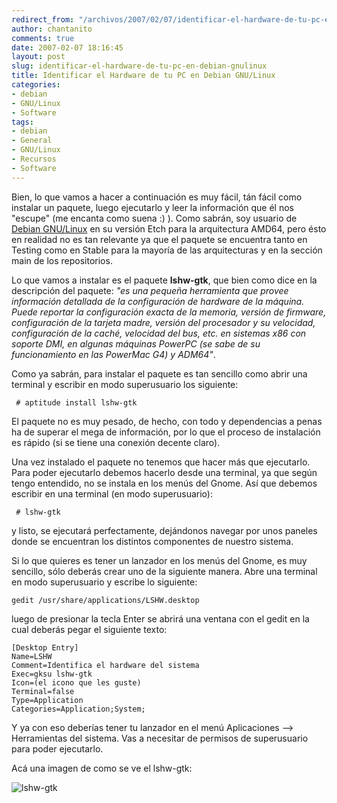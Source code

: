 ```yaml
---
redirect_from: "/archivos/2007/02/07/identificar-el-hardware-de-tu-pc-en-debian-gnulinux/"
author: chantanito
comments: true
date: 2007-02-07 18:16:45
layout: post
slug: identificar-el-hardware-de-tu-pc-en-debian-gnulinux
title: Identificar el Hardware de tu PC en Debian GNU/Linux
categories:
- debian
- GNU/Linux
- Software
tags:
- debian
- General
- GNU/Linux
- Recursos
- Software
---
```


Bien, lo que vamos a hacer a continuación es muy fácil, tán fácil como instalar un paquete, luego ejecutarlo y leer la información que él nos "escupe" (me encanta como suena :) ). Como sabrán, soy usuario de [Debian GNU/Linux](http://www.debian.org) en su versión Etch para la arquitectura AMD64, pero ésto en realidad no es tan relevante ya que el paquete se encuentra tanto en Testing como en Stable para la mayoría de las arquitecturas y en la sección main de los repositorios.

Lo que vamos a instalar es el paquete **lshw-gtk**, que bien como dice en la descripción del paquete: _"es una pequeña herramienta que provee información detallada de la configuración de hardware de la máquina. Puede reportar la configuración exacta de la memoria, versión de firmware, configuración de la tarjeta madre, versión del procesador y su velocidad, configuración de la caché, velocidad del bus, etc. en sistemas x86 con soporte DMI, en algunas máquinas PowerPC (se sabe de su funcionamiento en las PowerMac G4) y ADM64"_.

Como ya sabrán, para instalar el paquete es tan sencillo como abrir una terminal y escribir en modo superusuario los siguiente:

     # aptitude install lshw-gtk

El paquete no es muy pesado, de hecho, con todo y dependencias a penas ha de superar el mega de información, por lo que el proceso de instalación es rápido (si se tiene una conexión decente claro).

Una vez instalado el paquete no tenemos que hacer más que ejecutarlo. Para poder ejecutarlo debemos hacerlo desde una terminal, ya que según tengo entendido, no se instala en los menús del Gnome. Así que debemos escribir en una terminal (en modo superusuario):

     # lshw-gtk

y listo, se ejecutará perfectamente, dejándonos navegar por unos paneles donde se encuentran los distintos componentes de nuestro sistema.

Si lo que quieres es tener un lanzador en los menús del Gnome, es muy sencillo, sólo deberás crear uno de la siguiente manera. Abre una terminal en modo superusuario y escribe lo siguiente:

    gedit /usr/share/applications/LSHW.desktop

luego de presionar la tecla Enter se abrirá una ventana con el gedit en la cual deberás pegar el siguiente texto:

    [Desktop Entry]
    Name=LSHW
    Comment=Identifica el hardware del sistema
    Exec=gksu lshw-gtk
    Icon=(el icono que les guste)
    Terminal=false
    Type=Application
    Categories=Application;System;

Y ya con eso deberías tener tu lanzador en el menú Aplicaciones --> Herramientas del sistema. Vas a necesitar de permisos de superusuario para poder ejecutarlo.

Acá una imagen de como se ve el lshw-gtk:

![lshw-gtk](http://farm1.static.flickr.com/136/383086183_d88bb36d78.jpg?v=0)
